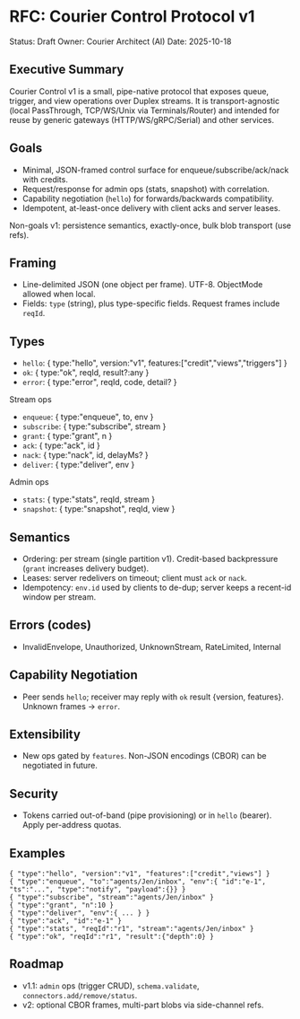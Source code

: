 # RFC: Courier Control Protocol v1

Status: Draft
Owner: Courier Architect (AI)
Date: 2025-10-18

## Executive Summary

Courier Control v1 is a small, pipe-native protocol that exposes queue, trigger, and view operations over Duplex streams. It is transport-agnostic (local PassThrough, TCP/WS/Unix via Terminals/Router) and intended for reuse by generic gateways (HTTP/WS/gRPC/Serial) and other services.

## Goals
- Minimal, JSON-framed control surface for enqueue/subscribe/ack/nack with credits.
- Request/response for admin ops (stats, snapshot) with correlation.
- Capability negotiation (`hello`) for forwards/backwards compatibility.
- Idempotent, at-least-once delivery with client acks and server leases.

Non-goals v1: persistence semantics, exactly-once, bulk blob transport (use refs).

## Framing
- Line-delimited JSON (one object per frame). UTF-8. ObjectMode allowed when local.
- Fields: `type` (string), plus type-specific fields. Request frames include `reqId`.

## Types
- `hello`: { type:"hello", version:"v1", features:["credit","views","triggers"] }
- `ok`: { type:"ok", reqId, result?:any }
- `error`: { type:"error", reqId, code, detail? }

Stream ops
- `enqueue`: { type:"enqueue", to, env }
- `subscribe`: { type:"subscribe", stream }
- `grant`: { type:"grant", n }
- `ack`: { type:"ack", id }
- `nack`: { type:"nack", id, delayMs? }
- `deliver`: { type:"deliver", env }

Admin ops
- `stats`: { type:"stats", reqId, stream }
- `snapshot`: { type:"snapshot", reqId, view }

## Semantics
- Ordering: per stream (single partition v1). Credit-based backpressure (`grant` increases delivery budget).
- Leases: server redelivers on timeout; client must `ack` or `nack`.
- Idempotency: `env.id` used by clients to de-dup; server keeps a recent-id window per stream.

## Errors (codes)
- InvalidEnvelope, Unauthorized, UnknownStream, RateLimited, Internal

## Capability Negotiation
- Peer sends `hello`; receiver may reply with `ok` result {version, features}. Unknown frames → `error`.

## Extensibility
- New ops gated by `features`. Non-JSON encodings (CBOR) can be negotiated in future.

## Security
- Tokens carried out-of-band (pipe provisioning) or in `hello` (bearer). Apply per-address quotas.

## Examples
```
{ "type":"hello", "version":"v1", "features":["credit","views"] }
{ "type":"enqueue", "to":"agents/Jen/inbox", "env":{ "id":"e-1", "ts":"...", "type":"notify", "payload":{}} }
{ "type":"subscribe", "stream":"agents/Jen/inbox" }
{ "type":"grant", "n":10 }
{ "type":"deliver", "env":{ ... } }
{ "type":"ack", "id":"e-1" }
{ "type":"stats", "reqId":"r1", "stream":"agents/Jen/inbox" }
{ "type":"ok", "reqId":"r1", "result":{"depth":0} }
```

## Roadmap
- v1.1: `admin` ops (trigger CRUD), `schema.validate`, `connectors.add/remove/status`.
- v2: optional CBOR frames, multi-part blobs via side-channel refs.

